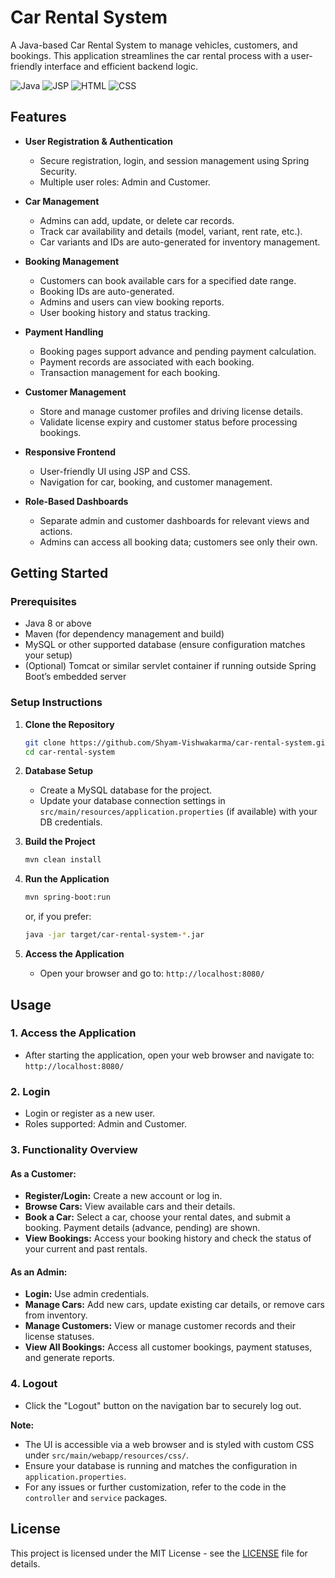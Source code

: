 # Car Rental System

A Java-based Car Rental System to manage vehicles, customers, and bookings. This application streamlines the car rental process with a user-friendly interface and efficient backend logic.

![Java](https://img.shields.io/badge/Java-blue) ![JSP](https://img.shields.io/badge/JSP-green) ![HTML](https://img.shields.io/badge/HTML-cyan) ![CSS](https://img.shields.io/badge/CSS-yellow)

## Features

- **User Registration & Authentication**
  - Secure registration, login, and session management using Spring Security.
  - Multiple user roles: Admin and Customer.

- **Car Management**
  - Admins can add, update, or delete car records.
  - Track car availability and details (model, variant, rent rate, etc.).
  - Car variants and IDs are auto-generated for inventory management.

- **Booking Management**
  - Customers can book available cars for a specified date range.
  - Booking IDs are auto-generated.
  - Admins and users can view booking reports.
  - User booking history and status tracking.

- **Payment Handling**
  - Booking pages support advance and pending payment calculation.
  - Payment records are associated with each booking.
  - Transaction management for each booking.

- **Customer Management**
  - Store and manage customer profiles and driving license details.
  - Validate license expiry and customer status before processing bookings.

- **Responsive Frontend**
  - User-friendly UI using JSP and CSS.
  - Navigation for car, booking, and customer management.

- **Role-Based Dashboards**
  - Separate admin and customer dashboards for relevant views and actions.
  - Admins can access all booking data; customers see only their own.

## Getting Started

### Prerequisites

- Java 8 or above
- Maven (for dependency management and build)
- MySQL or other supported database (ensure configuration matches your setup)
- (Optional) Tomcat or similar servlet container if running outside Spring Boot’s embedded server

### Setup Instructions

1. **Clone the Repository**
    ```bash
    git clone https://github.com/Shyam-Vishwakarma/car-rental-system.git
    cd car-rental-system
    ```

2. **Database Setup**
    - Create a MySQL database for the project.
    - Update your database connection settings in `src/main/resources/application.properties` (if available) with your DB credentials.

3. **Build the Project**
    ```bash
    mvn clean install
    ```

4. **Run the Application**
    ```bash
    mvn spring-boot:run
    ```
    or, if you prefer:
    ```bash
    java -jar target/car-rental-system-*.jar
    ```

5. **Access the Application**
    - Open your browser and go to: `http://localhost:8080/`

## Usage

### 1. Access the Application
- After starting the application, open your web browser and navigate to: `http://localhost:8080/`

### 2. Login
- Login or register as a new user.
- Roles supported: Admin and Customer.

### 3. Functionality Overview

#### As a Customer:
- **Register/Login:** Create a new account or log in.
- **Browse Cars:** View available cars and their details.
- **Book a Car:** Select a car, choose your rental dates, and submit a booking. Payment details (advance, pending) are shown.
- **View Bookings:** Access your booking history and check the status of your current and past rentals.

#### As an Admin:
- **Login:** Use admin credentials.
- **Manage Cars:** Add new cars, update existing car details, or remove cars from inventory.
- **Manage Customers:** View or manage customer records and their license statuses.
- **View All Bookings:** Access all customer bookings, payment statuses, and generate reports.

### 4. Logout
- Click the "Logout" button on the navigation bar to securely log out.

**Note:**  
- The UI is accessible via a web browser and is styled with custom CSS under `src/main/webapp/resources/css/`.
- Ensure your database is running and matches the configuration in `application.properties`.
- For any issues or further customization, refer to the code in the `controller` and `service` packages.

## License

This project is licensed under the MIT License - see the [LICENSE](LICENSE) file for details.
